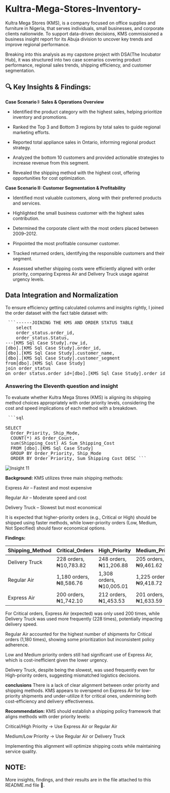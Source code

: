 # Kultra-Mega-Stores-Inventory-
Kultra Mega Stores (KMS), is a company focused on office supplies and furniture in Nigeria, that serves individuals, small businesses, and corporate clients nationwide. To support data-driven decisions, KMS commissioned a business insight report for its Abuja division to uncover key trends and improve regional performance.

Breaking into this analysis as my capstone project with DSA(The Incubator Hub), it was structured into two case scenarios covering product performance, regional sales trends, shipping efficiency, and customer segmentation.

## 🔍 Key Insights & Findings:
**Case Scenario I: Sales & Operations Overview**
- Identified the product category with the highest sales, helping prioritize inventory and promotions.

- Ranked the Top 3 and Bottom 3 regions by total sales to guide regional marketing efforts.

- Reported total appliance sales in Ontario, informing regional product strategy.

- Analyzed the bottom 10 customers and provided actionable strategies to increase revenue from this segment.

- Revealed the shipping method with the highest cost, offering opportunities for cost optimization.

**Case Scenario II: Customer Segmentation & Profitability**
- Identified most valuable customers, along with their preferred products and services.

- Highlighted the small business customer with the highest sales contribution.

- Determined the corporate client with the most orders placed between 2009–2012.

- Pinpointed the most profitable consumer customer.

- Tracked returned orders, identifying the responsible customers and their segment.

- Assessed whether shipping costs were efficiently aligned with order priority, comparing Express Air and Delivery Truck usage against urgency levels.
  
## Data Integration and Normalization
To ensure efficiency getting calculated columns and insights rightly, I joined the order dataset with the fact table dataset with:

<pre lang="markdown"> ```------JOINING THE KMS AND ORDER STATUS TABLE
	select
	order_status.order_id,
	order_status.Status,
---[KMS Sql Case Study].row_id,
[dbo].[KMS Sql Case Study].order_id,
[dbo].[KMS Sql Case Study].customer_name,
[dbo].[KMS Sql Case Study].customer_segment
from[dbo].[KMS Sql Case Study]
join order_status
on order_status.order_id=[dbo].[KMS Sql Case Study].order_id  ``` </pre>

### Answering the Eleventh question and insight
To evaluate whether Kultra Mega Stores (KMS) is aligning its shipping method choices appropriately with order priority levels, considering the cost and speed implications of each method with a breakdown.

<pre lang="markdown"> ```sql 

SELECT 
  Order_Priority, Ship_Mode, 
  COUNT(*) AS Order_Count, 
  sum(Shipping_Cost) AS Sum_Shipping_Cost 
  FROM [dbo].[KMS Sql Case Study] 
  GROUP BY Order_Priority, Ship_Mode 
  ORDER BY Order_Priority, Sum_Shipping_Cost DESC ``` </pre>
  
![Insight 11](https://github.com/Oluwanifesimi-simi/Kultra-Mega-Stores-Inventory-/blob/main/SQL-Findings/Insight.png?raw=true)

**Background:**
KMS utilizes three main shipping methods:

Express Air – Fastest and most expensive

Regular Air – Moderate speed and cost

Delivery Truck – Slowest but most economical

It is expected that higher-priority orders (e.g., Critical or High) should be shipped using faster methods, while lower-priority orders (Low, Medium, Not Specified) should favor economical options.

**Findings:**

| Shipping_Method | Critical_Orders | High_Priority | Medium_Priority | Low_Priority | Not_Specified |
|-----------------|-----------------|---------------|-----------------|--------------|---------------|
| Delivery Truck  | 228 orders,₦10,783.82 | 248 orders,₦11,206.88 | 205 orders, ₦9,461.62 | 250 orders, ₦11,131.61 | 215 orders, ₦9,388.01 |
| Regular Air | 1,180 orders, ₦8,586.76 | 1,308 orders, ₦10,005.01 | 1,225 orders, ₦9,418.72 | 1,280 orders, ₦10,263.62 | 1,277 orders, ₦9,734.08 |
| Express Air | 200 orders, ₦1,742.10 | 212 orders, ₦1,453.53 | 201 orders, ₦1,633.59 | 190 orders, ₦1,551.63 | 180 orders, ₦1,470.06 |

For Critical orders, Express Air (expected) was only used 200 times, while Delivery Truck was used more frequently (228 times), potentially impacting delivery speed.

Regular Air accounted for the highest number of shipments for Critical orders (1,180 times), showing some prioritization but inconsistent policy adherence.

Low and Medium priority orders still had significant use of Express Air, which is cost-inefficient given the lower urgency.

Delivery Truck, despite being the slowest, was used frequently even for High-priority orders, suggesting mismatched logistics decisions.

**conclusions** 
There is a lack of clear alignment between order priority and shipping methods. KMS appears to overspend on Express Air for low-priority shipments and under-utilize it for critical ones, undermining both cost-efficiency and delivery effectiveness.

**Recommendation:**
KMS should establish a shipping policy framework that aligns methods with order priority levels:

Critical/High Priority → Use Express Air or Regular Air

Medium/Low Priority → Use Regular Air or Delivery Truck

Implementing this alignment will optimize shipping costs while maintaining service quality.



## NOTE:
More insights, findings, and their results are in the file attached to this README.md file 📂. 

